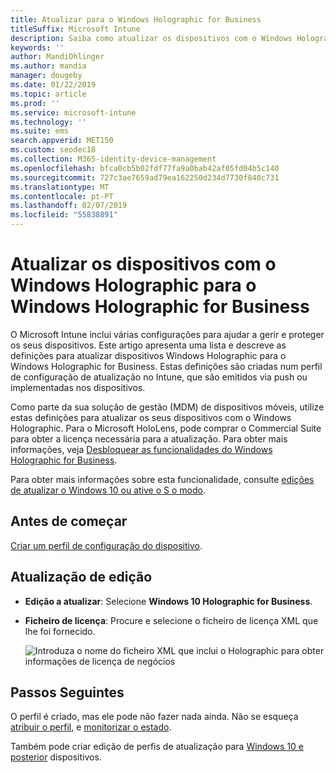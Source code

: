 ```yaml
---
title: Atualizar para o Windows Holographic for Business
titleSuffix: Microsoft Intune
description: Saiba como atualizar os dispositivos com o Windows Holographic para o Windows Holographic for Business
keywords: ''
author: MandiOhlinger
ms.author: mandia
manager: dougeby
ms.date: 01/22/2019
ms.topic: article
ms.prod: ''
ms.service: microsoft-intune
ms.technology: ''
ms.suite: ems
search.appverid: MET150
ms.custom: seodec18
ms.collection: M365-identity-device-management
ms.openlocfilehash: bfca0cb5b02fdf77fa9a0bab42af05fd04b5c140
ms.sourcegitcommit: 727c3ae7659ad79ea162250d234d7730f840c731
ms.translationtype: MT
ms.contentlocale: pt-PT
ms.lasthandoff: 02/07/2019
ms.locfileid: "55838891"
---
```

# <a name="upgrade-devices-running-windows-holographic-to-windows-holographic-for-business"></a>Atualizar os dispositivos com o Windows Holographic para o Windows Holographic for Business

O Microsoft Intune inclui várias configurações para ajudar a gerir e proteger os seus dispositivos. Este artigo apresenta uma lista e descreve as definições para atualizar dispositivos Windows Holographic para o Windows Holographic for Business. Estas definições são criadas num perfil de configuração de atualização no Intune, que são emitidos via push ou implementadas nos dispositivos.

Como parte da sua solução de gestão (MDM) de dispositivos móveis, utilize estas definições para atualizar os seus dispositivos com o Windows Holographic. Para o Microsoft HoloLens, pode comprar o Commercial Suite para obter a licença necessária para a atualização. Para obter mais informações, veja [Desbloquear as funcionalidades do Windows Holographic for Business](https://docs.microsoft.com/hololens/hololens-upgrade-enterprise).

Para obter mais informações sobre esta funcionalidade, consulte [edições de atualizar o Windows 10 ou ative o S o modo](edition-upgrade-configure-windows-10.md).

## <a name="before-you-begin"></a>Antes de começar

[Criar um perfil de configuração do dispositivo](edition-upgrade-configure-windows-10.md#create-the-profile).

## <a name="edition-upgrade"></a>Atualização de edição

- **Edição a atualizar**: Selecione **Windows 10 Holographic for Business**.
- **Ficheiro de licença**: Procure e selecione o ficheiro de licença XML que lhe foi fornecido.

  ![Introduza o nome do ficheiro XML que inclui o Holographic para obter informações de licença de negócios](media/Holographic-edition-upgrade.png)
 
## <a name="next-steps"></a>Passos Seguintes

O perfil é criado, mas ele pode não fazer nada ainda. Não se esqueça [atribuir o perfil](device-profile-assign.md), e [monitorizar o estado](device-profile-monitor.md).

Também pode criar edição de perfis de atualização para [Windows 10 e posterior](edition-upgrade-windows-settings.md) dispositivos.

